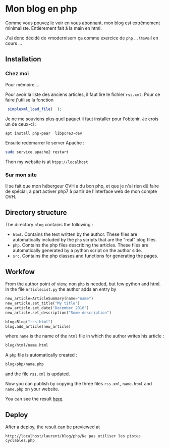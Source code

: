 # Mon blog en php

Comme vous pouvez le voir en [vous abonnant](http://laurent.claessens-donadello.eu/rss.xml), mon blog est extrêmement minimaliste. Entièrement fait à la main en html.

J'ai donc décidé de «moderniser» ça comme exercice de `php` ... travail en cours ...

## Installation

### Chez moi

Pour mémoire ...

Pour avoir la liste des anciens articles, il faut lire le fichier `rss.xml`. Pour ce faire j'utilise la fonction 
```php
 simplexml_load_file(  );
```
Je ne me souviens plus quel paquet il faut installer pour l'obtenir. Je crois un de ceux-ci :
```bash
apt install php-pear  libpcre3-dev
```

Ensuite redémarrer le server Apache :
```bash
sudo service apache2 restart
```

Then my website is at `htpp://localhost`

### Sur mon site

Il se fait que mon hébergeur OVH a du bon php, et que je n'ai rien dû faire de spécial, à part activer php7 à partir de l'interface web de mon compte OVH.

## Directory structure

The directory `blog` contains the following :

* `html`. Contains the text written by the author. These files are automatically included by the `php` scripts that are the "real" blog files.
* `php`. Contains the php files describing the articles. These files are automatically generated by a python script on the author side.
* `src`. Contains the php classes and functions for generating the pages.

## Workfow

From the author point of view, non `php` is needed, but few python and html. In the file `ArticleList.py` the author adds an entry by
```python
new_article=ArticleSummary(name="name")
new_article.set_title("My title")
new_article.set_date("December 2016")
new_article.set_description("Some description")

blog=Blog("rss.html")
blog.add_article(new_article)
```
where `name` is the name of the `html` file in which the author writes his article :
```bash
blog/html/name.html
```

A `php` file is automatically created :
```bash
blog/php/name.php
```
and the file `rss.xml` is updated.

Now you can publish by copying the three files `rss.xml`, `name.html` and `name.php` on your website.

You can see the result [here](http://laurent.claessens-donadello.eu/blog/php/frido_liens.php).

## Deploy

After a deploy, the result can be previewed at
```
http://localhost/laurent/blog/php/Ne pas utiliser les pistes cyclables.php
```
